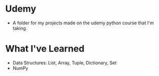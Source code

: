 # Udemy
- A folder for my projects made on the udemy python course that I'm taking.

# What I've Learned
- Data Structures: List, Array, Tuple, Dictionary, Set
- NumPy
